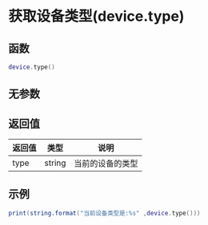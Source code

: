 # 获取设备类型(device.type)

## 函数

```lua
device.type()
```

## 无参数

## 返回值

| 返回值  | 类型     | 说明       |
| ---- | ------ | -------- |
| type | string | 当前的设备的类型 |

## 示例

```lua
print(string.format("当前设备类型是:%s" ,device.type()))
```

